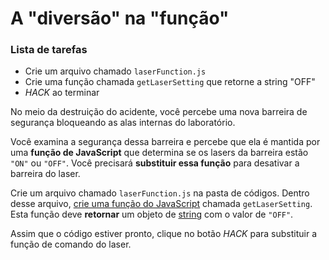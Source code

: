 # A "diversão" na "função"

<div class="aside">
<h3>Lista de tarefas</h3>
<ul>
  <li>Crie um arquivo chamado <code>laserFunction.js</code></li>
  <li>Crie uma função chamada <code>getLaserSetting</code> que retorne a string "OFF"</li>
  <li><em>HACK</em> ao terminar</li>
</ul>
</div>
No meio da destruição do acidente, você percebe uma nova barreira de segurança bloqueando as alas internas do laboratório.

Você examina a segurança dessa barreira e percebe que ela é mantida por uma **função de JavaScript** que determina se os lasers da barreira estão `"ON"` ou `"OFF"`. Você precisará **substituir essa função** para desativar a barreira do laser.

Crie um arquivo chamado `laserFunction.js` na pasta de códigos. Dentro desse arquivo, [crie uma função do JavaScript](https://developer.mozilla.org/en-US/docs/Web/JavaScript/Guide/Functions) chamada `getLaserSetting`. Esta função deve **retornar** um objeto de [string](https://developer.mozilla.org/en-US/docs/Web/JavaScript/Reference/Global_Objects/String) com o valor de `"OFF"`.

Assim que o código estiver pronto, clique no botão *HACK* para substituir a função de comando do laser.